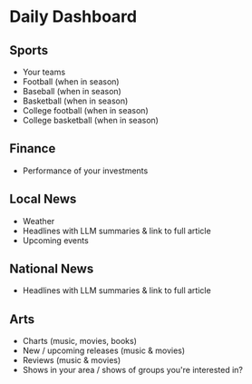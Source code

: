 # Daily Dashboard

## Sports
- Your teams
- Football (when in season)
- Baseball (when in season)
- Basketball (when in season)
- College football (when in season)
- College basketball (when in season)

## Finance
- Performance of your investments

## Local News
- Weather
- Headlines with LLM summaries & link to full article
- Upcoming events

## National News
- Headlines with LLM summaries & link to full article

## Arts
- Charts (music, movies, books)
- New / upcoming releases (music & movies)
- Reviews (music & movies)
- Shows in your area / shows of groups you're interested in?
